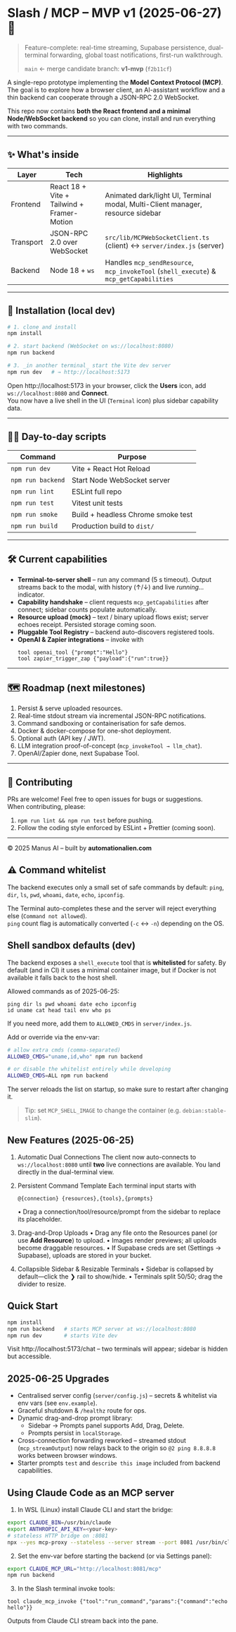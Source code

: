 # Slash / MCP – **MVP v1 (2025-06-27)** 🎉

> Feature-complete: real-time streaming, Supabase persistence, dual-terminal forwarding, global toast notifications, first-run walkthrough.
>
> `main` ← merge candidate branch: **v1-mvp**  (`f2b11cf`)

A single-repo prototype implementing the **Model Context Protocol (MCP)**.  
The goal is to explore how a browser client, an AI-assistant workflow and a thin backend can cooperate through a JSON-RPC 2.0 WebSocket.

This repo now contains **both the React frontend and a minimal Node/WebSocket backend** so you can clone, install and run everything with two commands.

---

## ✨ What's inside

| Layer | Tech | Highlights |
|-------|------|------------|
| Frontend | React 18 + Vite + Tailwind + Framer-Motion | Animated dark/light UI, Terminal modal, Multi-Client manager, resource sidebar |
| Transport | JSON-RPC 2.0 over WebSocket | `src/lib/MCPWebSocketClient.ts` (client) ↔ `server/index.js` (server) |
| Backend | Node 18 + `ws` | Handles `mcp_sendResource`, `mcp_invokeTool` (`shell_execute`) & `mcp_getCapabilities` |

---

## 🔧 Installation (local dev)

```bash
# 1. clone and install
npm install

# 2. start backend (WebSocket on ws://localhost:8080)
npm run backend

# 3. _in another terminal_ start the Vite dev server
npm run dev   # → http://localhost:5173
```

Open http://localhost:5173 in your browser, click the **Users** icon, add `ws://localhost:8080` and **Connect**.  
You now have a live shell in the UI (`Terminal` icon) plus sidebar capability data.

---

## 🏃‍♂️ Day-to-day scripts

| Command | Purpose |
|---------|---------|
| `npm run dev` | Vite + React Hot Reload |
| `npm run backend` | Start Node WebSocket server |
| `npm run lint` | ESLint full repo |
| `npm run test` | Vitest unit tests |
| `npm run smoke` | Build + headless Chrome smoke test |
| `npm run build` | Production build to `dist/` |

---

## 🛠️ Current capabilities

* **Terminal-to-server shell** – run any command (5 s timeout). Output streams back to the modal, with history (↑/↓) and live *running…* indicator.
* **Capability handshake** – client requests `mcp_getCapabilities` after connect; sidebar counts populate automatically.
* **Resource upload (mock)** – text / binary upload flows exist; server echoes receipt. Persisted storage coming soon.
* **Pluggable Tool Registry** – backend auto-discovers registered tools.
* **OpenAI & Zapier integrations** – invoke with
  ```
  tool openai_tool {"prompt":"Hello"}
  tool zapier_trigger_zap {"payload":{"run":true}}
  ```

---

## 🗺️ Roadmap (next milestones)

1. Persist & serve uploaded resources.
2. Real-time stdout stream via incremental JSON-RPC notifications.
3. Command sandboxing or containerisation for safe demos.
4. Docker & docker-compose for one-shot deployment.
5. Optional auth (API key / JWT).
6. LLM integration proof-of-concept (`mcp_invokeTool → llm_chat`).
7. OpenAI/Zapier done, next Supabase Tool.

---

## 🤝 Contributing

PRs are welcome!  Feel free to open issues for bugs or suggestions.  
When contributing, please:
1. `npm run lint && npm run test` before pushing.  
2. Follow the coding style enforced by ESLint + Prettier (coming soon).

---

© 2025 Manus AI – built by **automationalien.com** 

## ⚠️ Command whitelist

The backend executes only a small set of safe commands by default:
`ping`, `dir`, `ls`, `pwd`, `whoami`, `date`, `echo`, `ipconfig`.

The Terminal auto-completes these and the server will reject everything else (`Command not allowed`).  
`ping` count flag is automatically converted (`-c` ↔ `-n`) depending on the OS.

## Shell sandbox defaults (dev)

The backend exposes a `shell_execute` tool that is **whitelisted** for safety.  By default (and in CI) it uses a minimal container image, but if Docker is not available it falls back to the host shell.

Allowed commands as of 2025-06-25:

```
ping dir ls pwd whoami date echo ipconfig
id uname cat head tail env who ps
```

If you need more, add them to `ALLOWED_CMDS` in `server/index.js`.

Add or override via the env-var:

```bash
# allow extra cmds (comma-separated)
ALLOWED_CMDS="uname,id,who" npm run backend

# or disable the whitelist entirely while developing
ALLOWED_CMDS=ALL npm run backend
```
The server reloads the list on startup, so make sure to restart after changing it.

> Tip: set `MCP_SHELL_IMAGE` to change the container (e.g. `debian:stable-slim`). 

## New Features (2025-06-25)

1. Automatic Dual Connections
   The client now auto-connects to `ws://localhost:8080` until **two** live connections are available. You land directly in the dual-terminal view.

2. Persistent Command Template
   Each terminal input starts with
   ```
   @{connection} {resources},{tools},{prompts}
   ```
   • Drag a connection/tool/resource/prompt from the sidebar to replace its placeholder.

3. Drag-and-Drop Uploads
   • Drag any file onto the Resources panel (or use **Add Resource**) to upload.
   • Images render previews; all uploads become draggable resources.
   • If Supabase creds are set (Settings → Supabase), uploads are stored in your bucket.

4. Collapsible Sidebar & Resizable Terminals
   • Sidebar is collapsed by default—click the ❯ rail to show/hide.
   • Terminals split 50/50; drag the divider to resize.

## Quick Start
```bash
npm install
npm run backend   # starts MCP server at ws://localhost:8080
npm run dev       # starts Vite dev
```
Visit http://localhost:5173/chat – two terminals will appear; sidebar is hidden but accessible. 

## 2025-06-25 Upgrades

* Centralised server config (`server/config.js`) – secrets & whitelist via env vars (see `env.example`).
* Graceful shutdown & `/healthz` route for ops.
* Dynamic drag-and-drop prompt library:
  * Sidebar → Prompts panel supports Add, Drag, Delete.
  * Prompts persist in `localStorage`.
* Cross-connection forwarding reworked – streamed stdout (`mcp_streamOutput`) now relays back to the origin so `@2 ping 8.8.8.8` works between browser windows.
* Starter prompts `test` and `describe this image` included from backend capabilities.

## Using Claude Code as an MCP server

1. In WSL (Linux) install Claude CLI and start the bridge:

```bash
export CLAUDE_BIN=/usr/bin/claude
export ANTHROPIC_API_KEY=<your-key>
# stateless HTTP bridge on :8081
npx --yes mcp-proxy --stateless --server stream --port 8081 /usr/bin/claude mcp serve
```

2. Set the env-var before starting the backend (or via Settings panel):

```bash
export CLAUDE_MCP_URL="http://localhost:8081/mcp"
npm run backend
```

3. In the Slash terminal invoke tools:

```text
tool claude_mcp_invoke {"tool":"run_command","params":{"command":"echo hello"}}
```

Outputs from Claude CLI stream back into the pane.